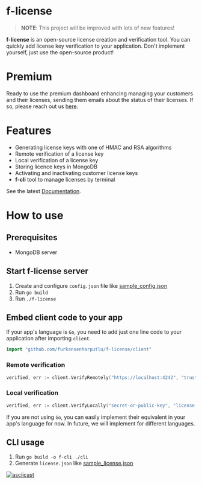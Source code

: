 # f-license
> **NOTE**: This project will be improved with lots of new features!

**f-license** is an open-source license creation and verification tool. You can quickly add license key verification to your application. Don't implement yourself, just use the open-source product!

# Premium
Ready to use the premium dashboard enhancing managing your customers and their licenses, sending them emails about the status of their licenses. If so, please reach out us [here](mailto:furkan_senharputlu@hotmail.com?subject=f-license%20Premium).

# Features

- Generating license keys with one of HMAC and RSA algorithms
- Remote verification of a license key
- Local verification of a license key
- Storing licence keys in MongoDB
- Activating and inactivating customer license keys
- **f-cli** tool to manage licenses by terminal

See the latest [Documentation](https://github.com/furkansenharputlu/f-license/wiki).

# How to use

## Prerequisites

- MongoDB server

## Start f-license server

1. Create and configure `config.json` file like [sample_config.json](https://github.com/furkansenharputlu/f-license/blob/master/sample_config.json)
2. Run `go build`
3. Run `./f-license` 

## Embed client code to your app

If your app's language is `Go`, you need to add just one line code to your application after importing `client`.

```go
import "github.com/furkansenharputlu/f-license/client"
```

### Remote verification

```go
verified, err := client.VerifyRemotely("https://localhost:4242", "trusted-server-cert", "license-key")
```

### Local verification

```go
verified, err := client.VerifyLocally("secret-or-public-key", "license-key")
```

If you are not using `Go`, you can easily implement their equivalent in your app's language for now. In future, we will implement for different languages.

## CLI usage

1. Run `go build -o f-cli ./cli`
2. Generate `license.json` like [sample_license.json](https://github.com/furkansenharputlu/f-license/blob/master/sample_license.json)

[![asciicast](https://asciinema.org/a/324341.svg)](https://asciinema.org/a/324341)

